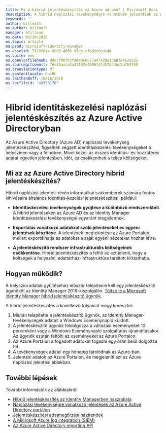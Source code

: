 ```yaml
---
title: Mi a hibrid jelentéskészítés az Azure ad-ben? | Microsoft Docs
description: A hibrid naplózási tevékenységre vonatkozó jelentések az Azure Active Directory lehetővé teszi a felhőben és a helyszíni naplózott események megtekintését.
keywords: ''
author: billmath
ms.author: billmath
manager: mtillman
ms.date: 02/20/2018
ms.topic: article
ms.prod: microsoft-identity-manager
ms.assetid: 7320f014-8b60-4866-92de-cfbd3e6edc48
ms.suite: ems
ms.openlocfilehash: dd87f00fb3faded60671a47a0ba1dab7e4c2a531
ms.sourcegitcommit: 7de35aaca3a21192e4696fdfd57d4dac2a7b9f90
ms.translationtype: MT
ms.contentlocale: hu-HU
ms.lasthandoff: 10/16/2018
ms.locfileid: "49358176"
---
```

# <a name="hybrid-identity-management-audit-reporting-in-azure-active-directory"></a>Hibrid identitáskezelési naplózási jelentéskészítés az Azure Active Directoryban
Az Azure Active Directory (Azure AD) naplózási tevékenység jelentéskészítési, figyelheti végzett identitáskezelési tevékenységeket a helyszínen vagy a felhőben. Mivel kezeli az összes identitás- és hozzáférés adatát egyetlen jelentésben, időt, és csökkentheti a teljes költségeket.

## <a name="what-is-azure-active-directory-hybrid-reporting"></a>Mi az az Azure Active Directory hibrid jelentéskészítés?
Hibrid naplózási jelentési révén informatikai szakemberek számára fontos kihívásaira általános identitás-kezelési jelentéskészítési, például:

* **Identitáskezelési tevékenységek gyűjtése a különböző rendszerekből**. A hibrid jelentéseken az Azure AD és az Identity Manager identitáskezelési tevékenységei egyaránt megjelennek.

* **Exportálás vonatkozó adatokról szóló jelentéseket és egyéni jelentések készítése**. A jelentések megtekintése az Azure Portalon, mellett exportálhatja az adatokat a saját egyéni nézeteket hozhat létre.

* **A jelentéskészítő rendszer infrastrukturális költségeinek csökkentése**. Hibrid jelentéskészítés a felhő az azt jelenti, hogy a költségek a helyszíni, adattárház-infrastruktúra társított kiiktathatja.

## <a name="how-does-it-work"></a>Hogyan működik?

A helyszíni adatok gyűjtéséhez először telepítenie kell egy jelentéskészítő ügynököt az Identity Manager 2016-kiszolgálón. [Töltse le a Microsoft Identity Manager hibrid jelentéskészítő ügynök](https://www.microsoft.com/download/details.aspx?id=55112).

A hibrid jelentéskészítés a következő folyamat megy keresztül:
1. Miután telepítette a jelentéskészítő ügynök, az Identity Manager-tevékenységek adatait a Windows Eseménynapló küldött.
2. A jelentéskészítő ügynök feldolgozza a változási eseményeket 10 percenként vagy a Windows Eseménynapló szolgáltatás újraindításakor. Az ügynök ezután feltölti az eseményeket az Azure Portalon.
3. Az Azure Portalon a fogadott adatokat fogadni egy órán belül dolgozza fel.
4. A tevékenységek adatai egy hónapig tárolódnak az Azure-ban.
5. Jelentési adatok az Azure Portalon, és megjeleníti azt az Azure naplózási jelentési ablakban.

## <a name="next-steps"></a>További lépések
További információk az alábbiakról:
- [Hibrid jelentéskészítés az Identity Managerben használata](working-with-identity-manager-hybrid-reporting.md)
- [Naplózási tevékenységre vonatkozó jelentések az Azure Active Directory portálon](https://docs.microsoft.com/azure/active-directory/active-directory-reporting-activity-audit-logs)
- [Jelentéskészítési adatmegőrzési házirendek](https://docs.microsoft.com/azure/active-directory/active-directory-reporting-retention)
- [A Microsoft Azure log integration (SIEM)](https://docs.microsoft.com/azure/security/security-azure-log-integration-overview)
- [Az Azure Active Directory reporting API](https://docs.microsoft.com/azure/active-directory/active-directory-reporting-api-getting-started)
